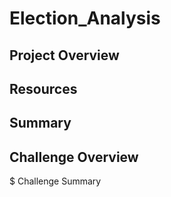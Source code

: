 # Election_Analysis
## Project Overview

## Resources

## Summary

## Challenge Overview

$ Challenge Summary

